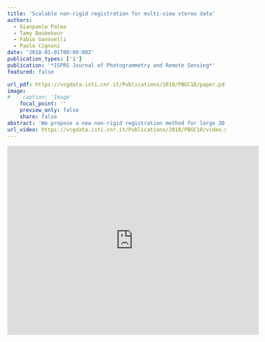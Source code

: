 ```yaml
---
title: 'Scalable non-rigid registration for multi-view stereo data'
authors:
  - Gianpaolo Palma
  - Tamy Boubekeur
  - Fabio Ganovelli
  - Paolo Cignoni
date: '2018-01-01T00:00:00Z'
publication_types: ['1']
publication: '*ISPRS Journal of Photogrammetry and Remote Sensing*'
featured: false

url_pdf: https://vcgdata.isti.cnr.it/Publications/2018/PBGC18/paper.pdf
image:
#    caption: 'Image'
    focal_point: ''
    preview_only: false
    share: false
abstract: 'We propose a new non-rigid registration method for large 3D meshes from Multi-View Stereo (MVS) reconstruction characterized by low-frequency shape deformations induced by several factors, such as low sensor quality and irregular sampling object coverage. Starting from a reference model to which we want to align a new 3D mesh, our method starts by decomposing it in patches using a Lloyd clustering before running an ICP local registration for each patch. Then, we improve the alignment using few geometric constraints and finally, we build a global deformation function that blends the estimated per-patch transformations. This function is structured on top of a deformation graph derived from the dual graph of the clustering. Our algorithm is iterated until convergence, increasing progressively the number of patches in the clustering to capture smaller deformations. The method comes with a scalable multicore implementation that enables, for the first time, the alignment of meshes made of tens of millions of triangles in a few minutes. We report extensive experiments of our algorithm on several dense Multi-View Stereo models, using a 3D scan or another MVS reconstruction as reference. Beyond MVS data, we also applied our algorithm to different scenarios, exhibiting more complex and larger deformations, such as 3D motion capture dataset or 3D scans of dynamic objects. The good alignment results obtained for both datasets highlights the efficiency and the flexibility of our approach.'
url_video: https://vcgdata.isti.cnr.it/Publications/2018/PBGC18/video.mp4
---
```

<iframe width="580" height="435" src="https://www.youtube.com/embed/99Sq92JfKkM?rel=0" frameborder="0" allow="autoplay; encrypted-media" frameborder="0" allowfullscreen>

